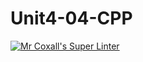 # Unit4-04-CPP
[![Mr Coxall's Super Linter](https://github.com/ICS3U-C-Programming-Remy-S/Unit4-04-CPP/workflows/Mr%20Coxall's%20Super%20Linter/badge.svg)](https://github.com/ICS3U-C-Programming-Remy-S/Unit4-04-CPP/actions/)
